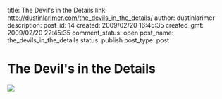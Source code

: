 title: The Devil's in the Details
link: http://dustinlarimer.com/the_devils_in_the_details/
author: dustinlarimer
description: 
post_id: 14
created: 2009/02/20 16:45:35
created_gmt: 2009/02/20 22:45:35
comment_status: open
post_name: the_devils_in_the_details
status: publish
post_type: post

# The Devil's in the Details

![](http://farm5.static.flickr.com/4125/5008814810_819d1e0cc9_z.jpg)